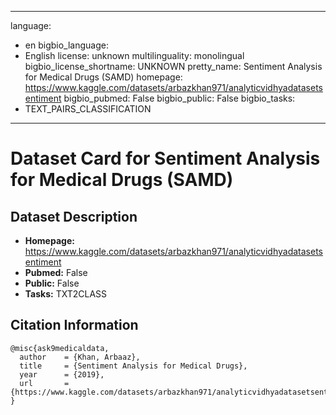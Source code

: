 
---
language: 
- en
bigbio_language: 
- English
license: unknown
multilinguality: monolingual
bigbio_license_shortname: UNKNOWN
pretty_name: Sentiment Analysis for Medical Drugs (SAMD)
homepage: https://www.kaggle.com/datasets/arbazkhan971/analyticvidhyadatasetsentiment
bigbio_pubmed: False
bigbio_public: False
bigbio_tasks: 
- TEXT_PAIRS_CLASSIFICATION
---


# Dataset Card for Sentiment Analysis for Medical Drugs (SAMD)

## Dataset Description

- **Homepage:** https://www.kaggle.com/datasets/arbazkhan971/analyticvidhyadatasetsentiment
- **Pubmed:** False
- **Public:** False
- **Tasks:** TXT2CLASS

## Citation Information

```
@misc{ask9medicaldata,
  author    = {Khan, Arbaaz},
  title     = {Sentiment Analysis for Medical Drugs},
  year      = {2019},
  url       = {https://www.kaggle.com/datasets/arbazkhan971/analyticvidhyadatasetsentiment},
}
```

